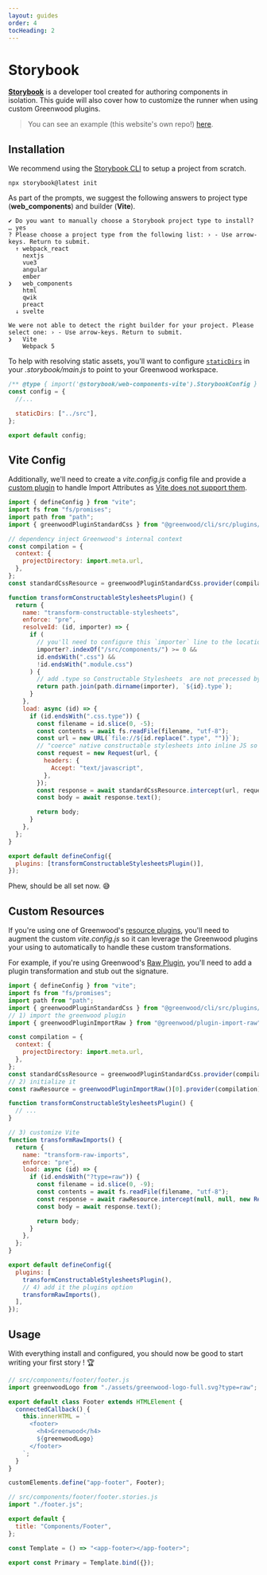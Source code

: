 ```yaml
---
layout: guides
order: 4
tocHeading: 2
---
```


# Storybook

[**Storybook**](https://storybook.js.org/) is a developer tool created for authoring components in isolation. This guide will also cover how to customize the runner when using custom Greenwood plugins.

> You can see an example (this website's own repo!) [here](https://github.com/ProjectEvergreen/www.greenwoodjs.dev).

## Installation

We recommend using the [Storybook CLI](https://storybook.js.org/docs/get-started/instal) to setup a project from scratch.

```shell
npx storybook@latest init
```

As part of the prompts, we suggest the following answers to project type (**web_components**) and builder (**Vite**).

```shell
✔ Do you want to manually choose a Storybook project type to install? … yes
? Please choose a project type from the following list: › - Use arrow-keys. Return to submit.
  ↑ webpack_react
    nextjs
    vue3
    angular
    ember
❯   web_components
    html
    qwik
    preact
  ↓ svelte

We were not able to detect the right builder for your project. Please select one: › - Use arrow-keys. Return to submit.
❯   Vite
    Webpack 5
```

To help with resolving static assets, you'll want to configure [`staticDirs`](https://storybook.js.org/docs/api/main-config/main-config-static-dirs) in your _.storybook/main.js_ to point to your Greenwood workspace.

```js
/** @type { import('@storybook/web-components-vite').StorybookConfig } */
const config = {
  //...

  staticDirs: ["../src"],
};

export default config;
```

## Vite Config

Additionally, we'll need to create a _vite.config.js_ config file and provide a [custom plugin](https://vitejs.dev/guide/api-plugin) to handle Import Attributes as [Vite does not support them](https://github.com/vitejs/vite/issues/14674).

```js
import { defineConfig } from "vite";
import fs from "fs/promises";
import path from "path";
import { greenwoodPluginStandardCss } from "@greenwood/cli/src/plugins/resource/plugin-standard-css.js";

// dependency inject Greenwood's internal context
const compilation = {
  context: {
    projectDirectory: import.meta.url,
  },
};
const standardCssResource = greenwoodPluginStandardCss.provider(compilation);

function transformConstructableStylesheetsPlugin() {
  return {
    name: "transform-constructable-stylesheets",
    enforce: "pre",
    resolveId: (id, importer) => {
      if (
        // you'll need to configure this `importer` line to the location of your own components
        importer?.indexOf("/src/components/") >= 0 &&
        id.endsWith(".css") &&
        !id.endsWith(".module.css")
      ) {
        // add .type so Constructable Stylesheets  are not precessed by Vite's default pipeline
        return path.join(path.dirname(importer), `${id}.type`);
      }
    },
    load: async (id) => {
      if (id.endsWith(".css.type")) {
        const filename = id.slice(0, -5);
        const contents = await fs.readFile(filename, "utf-8");
        const url = new URL(`file://${id.replace(".type", "")}`);
        // "coerce" native constructable stylesheets into inline JS so Vite / Rollup do not complain
        const request = new Request(url, {
          headers: {
            Accept: "text/javascript",
          },
        });
        const response = await standardCssResource.intercept(url, request, new Response(contents));
        const body = await response.text();

        return body;
      }
    },
  };
}

export default defineConfig({
  plugins: [transformConstructableStylesheetsPlugin()],
});
```

Phew, should be all set now. 😅

## Custom Resources

If you're using one of Greenwood's [resource plugins](/docs/plugins/), you'll need to augment the custom _vite.config.js_ so it can leverage the Greenwood plugins your using to automatically to handle these custom transformations.

For example, if you're using Greenwood's [Raw Plugin](https://github.com/ProjectEvergreen/greenwood/tree/master/packages/plugin-import-raw), you'll need to add a plugin transformation and stub out the signature.

```js
import { defineConfig } from "vite";
import fs from "fs/promises";
import path from "path";
import { greenwoodPluginStandardCss } from "@greenwood/cli/src/plugins/resource/plugin-standard-css.js";
// 1) import the greenwood plugin
import { greenwoodPluginImportRaw } from "@greenwood/plugin-import-raw";

const compilation = {
  context: {
    projectDirectory: import.meta.url,
  },
};
const standardCssResource = greenwoodPluginStandardCss.provider(compilation);
// 2) initialize it
const rawResource = greenwoodPluginImportRaw()[0].provider(compilation);

function transformConstructableStylesheetsPlugin() {
  // ...
}

// 3) customize Vite
function transformRawImports() {
  return {
    name: "transform-raw-imports",
    enforce: "pre",
    load: async (id) => {
      if (id.endsWith("?type=raw")) {
        const filename = id.slice(0, -9);
        const contents = await fs.readFile(filename, "utf-8");
        const response = await rawResource.intercept(null, null, new Response(contents));
        const body = await response.text();

        return body;
      }
    },
  };
}

export default defineConfig({
  plugins: [
    transformConstructableStylesheetsPlugin(),
    // 4) add it the plugins option
    transformRawImports(),
  ],
});
```

## Usage

With everything install and configured, you should now be good to start writing your first story ! 🏆

```js
// src/components/footer/footer.js
import greenwoodLogo from "./assets/greenwood-logo-full.svg?type=raw";

export default class Footer extends HTMLElement {
  connectedCallback() {
    this.innerHTML = `
      <footer>
        <h4>Greenwood</h4>
        ${greenwoodLogo}
      </footer>
    `;
  }
}

customElements.define("app-footer", Footer);
```

```js
// src/components/footer/footer.stories.js
import "./footer.js";

export default {
  title: "Components/Footer",
};

const Template = () => "<app-footer></app-footer>";

export const Primary = Template.bind({});
```
